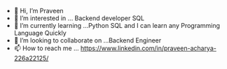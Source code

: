 - 👋 Hi, I’m Praveen 
- 👀 I’m interested in ... Backend developer SQL 
- 🌱 I’m currently learning ...Python SQL and I can learn any Programming Language Quickly
- 💞️ I’m looking to collaborate on ...Backend Engineer 
- 📫 How to reach me ...
https://www.linkedin.com/in/praveen-acharya-226a22125/
<!---
Hacker-Pravii/Hacker-Pravii is a ✨ special ✨ repository because its `README.md` (this file) appears on your GitHub profile.
You can click the Preview link to take a look at your changes.
--->
